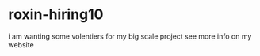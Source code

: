 # roxin-hiring10
i am wanting some volentiers for my big scale project see more info on my website 
